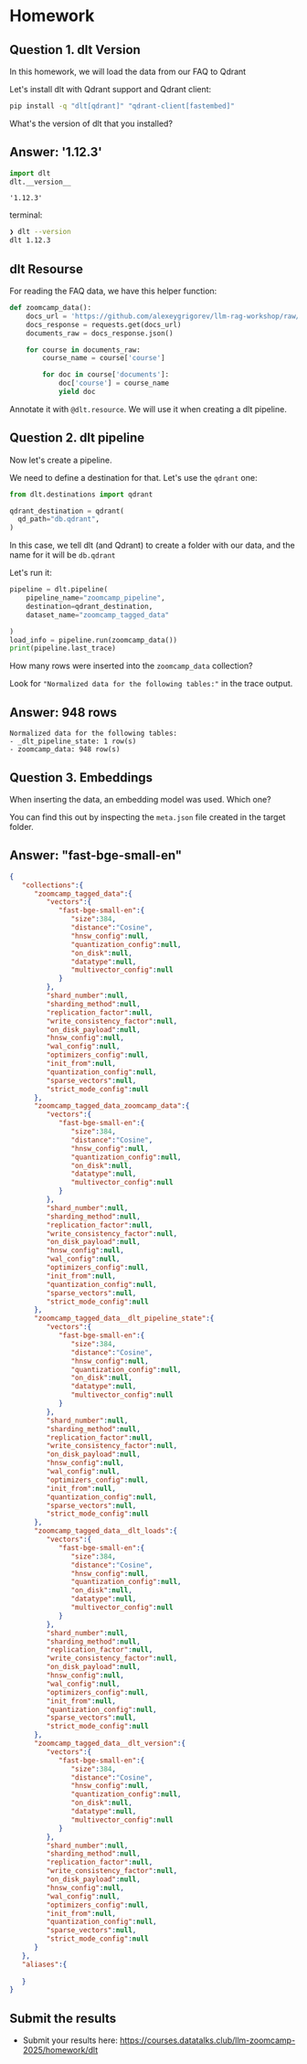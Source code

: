 # Homework

## Question 1. dlt Version

In this homework, we will load the data from our FAQ to Qdrant

Let's install dlt with Qdrant support and Qdrant client:

```bash
pip install -q "dlt[qdrant]" "qdrant-client[fastembed]"
```

What's the version of dlt that you installed?

## Answer: '1.12.3'

```python
import dlt
dlt.__version__
```
```
'1.12.3'
```
terminal:

```bash
❯ dlt --version
dlt 1.12.3
```

## dlt Resourse

For reading the FAQ data, we have this helper function:

```python
def zoomcamp_data():
    docs_url = 'https://github.com/alexeygrigorev/llm-rag-workshop/raw/main/notebooks/documents.json'
    docs_response = requests.get(docs_url)
    documents_raw = docs_response.json()

    for course in documents_raw:
        course_name = course['course']

        for doc in course['documents']:
            doc['course'] = course_name
            yield doc
```

Annotate it with `@dlt.resource`. We will use it when creating
a dlt pipeline.

## Question 2. dlt pipeline

Now let's create a pipeline. 

We need to define a destination for that. Let's use the `qdrant` one:

```python
from dlt.destinations import qdrant

qdrant_destination = qdrant(
  qd_path="db.qdrant", 
)
```

In this case, we tell dlt (and Qdrant) to create a folder with
our data, and the name for it will be `db.qdrant`

Let's run it:

```python
pipeline = dlt.pipeline(
    pipeline_name="zoomcamp_pipeline",
    destination=qdrant_destination,
    dataset_name="zoomcamp_tagged_data"

)
load_info = pipeline.run(zoomcamp_data())
print(pipeline.last_trace)
```

How many rows were inserted into the `zoomcamp_data` collection?

Look for `"Normalized data for the following tables:"` in the trace output.

## Answer: 948 rows

```
Normalized data for the following tables:
- _dlt_pipeline_state: 1 row(s)
- zoomcamp_data: 948 row(s)
```
## Question 3. Embeddings

When inserting the data, an embedding model was used. Which one?

You can find this out by inspecting the `meta.json` file created
in the target folder.

## Answer: "fast-bge-small-en"

```json
{
   "collections":{
      "zoomcamp_tagged_data":{
         "vectors":{
            "fast-bge-small-en":{
               "size":384,
               "distance":"Cosine",
               "hnsw_config":null,
               "quantization_config":null,
               "on_disk":null,
               "datatype":null,
               "multivector_config":null
            }
         },
         "shard_number":null,
         "sharding_method":null,
         "replication_factor":null,
         "write_consistency_factor":null,
         "on_disk_payload":null,
         "hnsw_config":null,
         "wal_config":null,
         "optimizers_config":null,
         "init_from":null,
         "quantization_config":null,
         "sparse_vectors":null,
         "strict_mode_config":null
      },
      "zoomcamp_tagged_data_zoomcamp_data":{
         "vectors":{
            "fast-bge-small-en":{
               "size":384,
               "distance":"Cosine",
               "hnsw_config":null,
               "quantization_config":null,
               "on_disk":null,
               "datatype":null,
               "multivector_config":null
            }
         },
         "shard_number":null,
         "sharding_method":null,
         "replication_factor":null,
         "write_consistency_factor":null,
         "on_disk_payload":null,
         "hnsw_config":null,
         "wal_config":null,
         "optimizers_config":null,
         "init_from":null,
         "quantization_config":null,
         "sparse_vectors":null,
         "strict_mode_config":null
      },
      "zoomcamp_tagged_data__dlt_pipeline_state":{
         "vectors":{
            "fast-bge-small-en":{
               "size":384,
               "distance":"Cosine",
               "hnsw_config":null,
               "quantization_config":null,
               "on_disk":null,
               "datatype":null,
               "multivector_config":null
            }
         },
         "shard_number":null,
         "sharding_method":null,
         "replication_factor":null,
         "write_consistency_factor":null,
         "on_disk_payload":null,
         "hnsw_config":null,
         "wal_config":null,
         "optimizers_config":null,
         "init_from":null,
         "quantization_config":null,
         "sparse_vectors":null,
         "strict_mode_config":null
      },
      "zoomcamp_tagged_data__dlt_loads":{
         "vectors":{
            "fast-bge-small-en":{
               "size":384,
               "distance":"Cosine",
               "hnsw_config":null,
               "quantization_config":null,
               "on_disk":null,
               "datatype":null,
               "multivector_config":null
            }
         },
         "shard_number":null,
         "sharding_method":null,
         "replication_factor":null,
         "write_consistency_factor":null,
         "on_disk_payload":null,
         "hnsw_config":null,
         "wal_config":null,
         "optimizers_config":null,
         "init_from":null,
         "quantization_config":null,
         "sparse_vectors":null,
         "strict_mode_config":null
      },
      "zoomcamp_tagged_data__dlt_version":{
         "vectors":{
            "fast-bge-small-en":{
               "size":384,
               "distance":"Cosine",
               "hnsw_config":null,
               "quantization_config":null,
               "on_disk":null,
               "datatype":null,
               "multivector_config":null
            }
         },
         "shard_number":null,
         "sharding_method":null,
         "replication_factor":null,
         "write_consistency_factor":null,
         "on_disk_payload":null,
         "hnsw_config":null,
         "wal_config":null,
         "optimizers_config":null,
         "init_from":null,
         "quantization_config":null,
         "sparse_vectors":null,
         "strict_mode_config":null
      }
   },
   "aliases":{
      
   }
}
```

## Submit the results

* Submit your results here: https://courses.datatalks.club/llm-zoomcamp-2025/homework/dlt